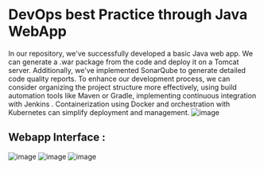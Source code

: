 # DevOps best Practice through Java WebApp

In our repository, we've successfully developed a basic Java web app. We can generate a .war package from the code and deploy it on a Tomcat server. Additionally, we've implemented SonarQube to generate detailed code quality reports. To enhance our development process, we can consider organizing the project structure more effectively, using build automation tools like Maven or Gradle, implementing continuous integration with Jenkins . Containerization using Docker and orchestration with Kubernetes can simplify deployment and management.
![image](https://github.com/Loki-1/webapp-resume/assets/134843197/f570ebf0-6d1e-408a-a56b-4f63577f3f3c)

## Webapp Interface : 

![image](https://github.com/Loki-1/webapp-resume/assets/134843197/e475f307-0b8a-46e0-94ed-2e3a13cc782a)
![image](https://github.com/Loki-1/webapp-resume/assets/134843197/47666a25-4a3b-4acd-8059-b4ce34826dae)
![image](https://github.com/Loki-1/webapp-resume/assets/134843197/71b772ae-7bef-4479-9936-65152543f992)

